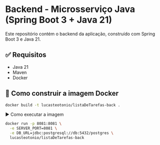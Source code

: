 # Backend - Microsserviço Java (Spring Boot 3 + Java 21)

Este repositório contém o backend da aplicação, construído com Spring Boot 3 e Java 21.

## ✅ Requisitos

- Java 21
- Maven
- Docker

## 🚀 Como construir a imagem Docker

```bash
docker build -t lucasteotonio/listaDeTarefas-back .
```

▶️ Como executar a imagem
```bash
docker run -p 8081:8081 \
  -e SERVER_PORT=8081 \
  -e DB_URL=jdbc:postgresql://db:5432/postgres \
  lucasteotonio/listaDeTarefas-back
```
